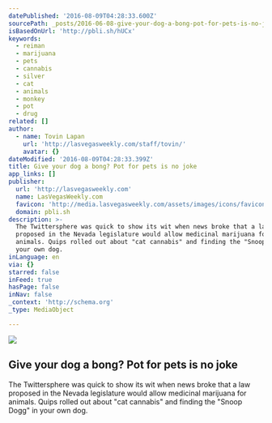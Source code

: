 ```yaml
---
datePublished: '2016-08-09T04:28:33.600Z'
sourcePath: _posts/2016-06-08-give-your-dog-a-bong-pot-for-pets-is-no-joke.md
isBasedOnUrl: 'http://pbli.sh/hUCx'
keywords:
  - reiman
  - marijuana
  - pets
  - cannabis
  - silver
  - cat
  - animals
  - monkey
  - pot
  - drug
related: []
author:
  - name: Tovin Lapan
    url: 'http://lasvegasweekly.com/staff/tovin/'
    avatar: {}
dateModified: '2016-08-09T04:28:33.399Z'
title: Give your dog a bong? Pot for pets is no joke
app_links: []
publisher:
  url: 'http://lasvegasweekly.com'
  name: LasVegasWeekly.com
  favicon: 'http://media.lasvegasweekly.com/assets/images/icons/favicon-64.png'
  domain: pbli.sh
description: >-
  The Twittersphere was quick to show its wit when news broke that a law
  proposed in the Nevada legislature would allow medicinal marijuana for
  animals. Quips rolled out about "cat cannabis" and finding the "Snoop Dogg" in
  your own dog.
inLanguage: en
via: {}
starred: false
inFeed: true
hasPage: false
inNav: false
_context: 'http://schema.org'
_type: MediaObject

---
```

<article style=""><img src="https://s3-us-west-2.amazonaws.com/the-grid-img/p/9da072dc738a5e0a5684f21defe8a1a8eb72f3d6.jpg" /><h1>Give your dog a bong? Pot for pets is no joke</h1><p>The Twittersphere was quick to show its wit when news broke that a law proposed in the Nevada legislature would allow medicinal marijuana for animals. Quips rolled out about "cat cannabis" and finding the "Snoop Dogg" in your own dog.</p></article>